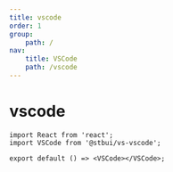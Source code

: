 ```yaml
---
title: vscode
order: 1
group:
    path: /
nav:
    title: VSCode
    path: /vscode
---
```


# vscode

```tsx
import React from 'react';
import VSCode from '@stbui/vs-vscode';

export default () => <VSCode></VSCode>;
```
